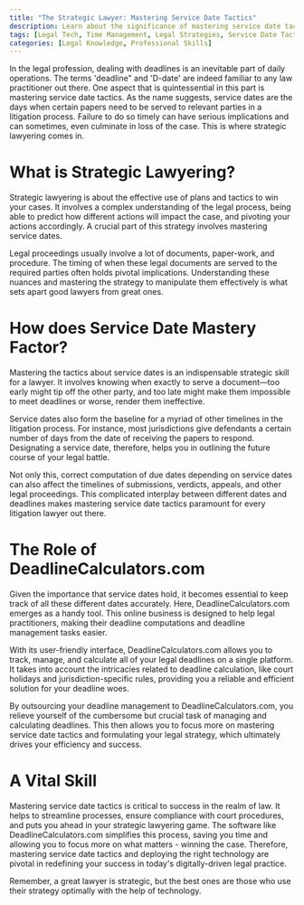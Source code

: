 ```yaml
---
title: "The Strategic Lawyer: Mastering Service Date Tactics"
description: Learn about the significance of mastering service date tactics and strategic lawyering. Discover how DeadlineCalculators.com can assist you in your legal planning and increase your productivity.
tags: [Legal Tech, Time Management, Legal Strategies, Service Date Tactics]
categories: [Legal Knowledge, Professional Skills]
---
```


In the legal profession, dealing with deadlines is an inevitable part of daily operations. The terms 'deadline" and 'D-date' are indeed familiar to any law practitioner out there. One aspect that is quintessential in this part is mastering service date tactics. As the name suggests, service dates are the days when certain papers need to be served to relevant parties in a litigation process. Failure to do so timely can have serious implications and can sometimes, even culminate in loss of the case. This is where strategic lawyering comes in.

# What is Strategic Lawyering?

Strategic lawyering is about the effective use of plans and tactics to win your cases. It involves a complex understanding of the legal process, being able to predict how different actions will impact the case, and pivoting your actions accordingly. A crucial part of this strategy involves mastering service dates.

Legal proceedings usually involve a lot of documents, paper-work, and procedure. The timing of when these legal documents are served to the required parties often holds pivotal implications. Understanding these nuances and mastering the strategy to manipulate them effectively is what sets apart good lawyers from great ones.

# How does Service Date Mastery Factor?

Mastering the tactics about service dates is an indispensable strategic skill for a lawyer. It involves knowing when exactly to serve a document—too early might tip off the other party, and too late might make them impossible to meet deadlines or worse, render them ineffective.

Service dates also form the baseline for a myriad of other timelines in the litigation process. For instance, most jurisdictions give defendants a certain number of days from the date of receiving the papers to respond. Designating a service date, therefore, helps you in outlining the future course of your legal battle.

Not only this, correct computation of due dates depending on service dates can also affect the timelines of submissions, verdicts, appeals, and other legal proceedings. This complicated interplay between different dates and deadlines makes mastering service date tactics paramount for every litigation lawyer out there.

# The Role of DeadlineCalculators.com

Given the importance that service dates hold, it becomes essential to keep track of all these different dates accurately. Here, DeadlineCalculators.com emerges as a handy tool. This online business is designed to help legal practitioners, making their deadline computations and deadline management tasks easier.

With its user-friendly interface, DeadlineCalculators.com allows you to track, manage, and calculate all of your legal deadlines on a single platform. It takes into account the intricacies related to deadline calculation, like court holidays and jurisdiction-specific rules, providing you a reliable and efficient solution for your deadline woes.

By outsourcing your deadline management to DeadlineCalculators.com, you relieve yourself of the cumbersome but crucial task of managing and calculating deadlines. This then allows you to focus more on mastering service date tactics and formulating your legal strategy, which ultimately drives your efficiency and success.

# A Vital Skill 

Mastering service date tactics is critical to success in the realm of law. It helps to streamline processes, ensure compliance with court procedures, and puts you ahead in your strategic lawyering game. The software like DeadlineCalculators.com simplifies this process, saving you time and allowing you to focus more on what matters - winning the case. Therefore, mastering service date tactics and deploying the right technology are pivotal in redefining your success in today's digitally-driven legal practice. 

Remember, a great lawyer is strategic, but the best ones are those who use their strategy optimally with the help of technology.
